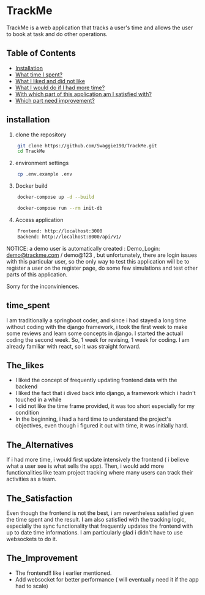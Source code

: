 # TrackMe 

TrackMe is a web application that tracks a user's time and allows the user to book at task and do other operations.

## Table of Contents
- [Installation](#installation)
- [What time I spent?](#time_spent)
- [What I liked and did not like](#The_Likes)
- [What I would do if I had more time?](#The_Alternatives)
- [With which part of this application am I satisfied with?](#The_Satisfaction)
- [Which part need improvement?](#The_Improvement)

## installation

1. clone the repository

```bash
    git clone https://github.com/Swaggie190/TrackMe.git
    cd TrackMe
```
2. environment settings

```bash
    cp .env.example .env
```
3. Docker build

```bash
    docker-compose up -d --build

    docker-compose run --rm init-db
```

4. Access application
```bash
    Frontend: http://localhost:3000
    Backend: http://localhost:8000/api/v1/
```
NOTICE: a demo user is automatically created : Demo_Login: demo@trackme.com / demo@123 , but unfortunately, there are login issues with this particular user, so the only way to test this application will be to register a user on the register page, do some few simulations and test other parts of this application.

Sorry for the inconviniences.


## time_spent

I am traditionally a springboot coder, and since i had stayed a long time without coding with the django framework, i took the first week to make some reviews and learn some concepts in django. I started the actuall coding the second week. So, 1 week for revising, 1 week for coding. I am already familiar with react, so it was straight forward.

## The_likes

- I liked the concept of frequently updating frontend data with the backend
- I liked the fact that i dived back into django, a framework which i hadn't touched in a while
- I did not like the time frame provided, it was too short especially for my condition
- In the beginning, i had a hard time to understand the project's objectives, even though i figured it out with time, it was initially hard.

## The_Alternatives

If i had more time, i would first update intensively the frontend ( i believe what a user see is what sells the app). Then, i would add more functionalities like team project tracking where many users can track their activities as a team.

## The_Satisfaction

Even though the frontend is not the best, i am nevertheless satisfied given the time spent and the result. I am also satisfied with the tracking logic, especially the sync functionality that frequently updates the frontend with up to date time informations. I am particularly glad i didn't have to use websockets to do it.

## The_Improvement

- The frontend!! like i earlier mentioned.
- Add websocket for better performance ( will eventually need it if the app had to scale)
